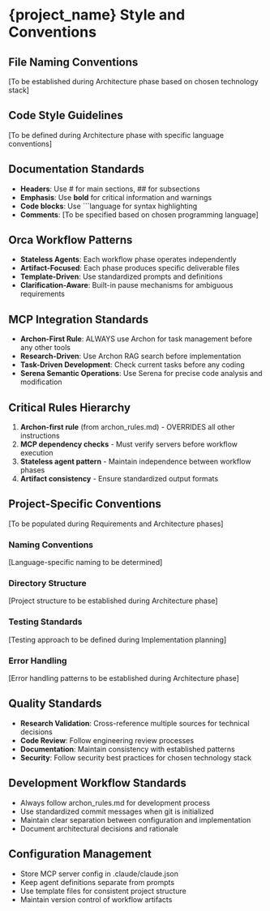 # {project_name} Style and Conventions

## File Naming Conventions
[To be established during Architecture phase based on chosen technology stack]

## Code Style Guidelines
[To be defined during Architecture phase with specific language conventions]

## Documentation Standards
- **Headers**: Use # for main sections, ## for subsections
- **Emphasis**: Use **bold** for critical information and warnings
- **Code blocks**: Use ```language for syntax highlighting
- **Comments**: [To be specified based on chosen programming language]

## Orca Workflow Patterns
- **Stateless Agents**: Each workflow phase operates independently
- **Artifact-Focused**: Each phase produces specific deliverable files
- **Template-Driven**: Use standardized prompts and definitions
- **Clarification-Aware**: Built-in pause mechanisms for ambiguous requirements

## MCP Integration Standards
- **Archon-First Rule**: ALWAYS use Archon for task management before any other tools
- **Research-Driven**: Use Archon RAG search before implementation
- **Task-Driven Development**: Check current tasks before any coding
- **Serena Semantic Operations**: Use Serena for precise code analysis and modification

## Critical Rules Hierarchy
1. **Archon-first rule** (from archon_rules.md) - OVERRIDES all other instructions
2. **MCP dependency checks** - Must verify servers before workflow execution
3. **Stateless agent pattern** - Maintain independence between workflow phases
4. **Artifact consistency** - Ensure standardized output formats

## Project-Specific Conventions
[To be populated during Requirements and Architecture phases]

### Naming Conventions
[Language-specific naming to be determined]

### Directory Structure
[Project structure to be established during Architecture phase]

### Testing Standards
[Testing approach to be defined during Implementation planning]

### Error Handling
[Error handling patterns to be established during Architecture phase]

## Quality Standards
- **Research Validation**: Cross-reference multiple sources for technical decisions
- **Code Review**: Follow engineering review processes
- **Documentation**: Maintain consistency with established patterns
- **Security**: Follow security best practices for chosen technology stack

## Development Workflow Standards
- Always follow archon_rules.md for development process
- Use standardized commit messages when git is initialized
- Maintain clear separation between configuration and implementation
- Document architectural decisions and rationale

## Configuration Management
- Store MCP server config in .claude/claude.json
- Keep agent definitions separate from prompts
- Use template files for consistent project structure
- Maintain version control of workflow artifacts